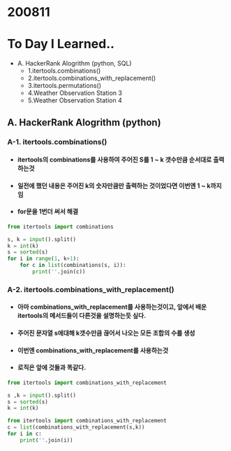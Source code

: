 # 200811
# To Day I Learned..
- A. HackerRank Alogrithm (python, SQL)
  - 1.itertools.combinations()
  - 2.itertools.combinations_with_replacement()
  - 3.itertools.permutations()
  - 4.Weather Observation Station 3
  - 5.Weather Observation Station 4



## A. HackerRank Alogrithm (python)
### A-1. itertools.combinations()
  - #### itertools의 combinations를 사용하여 주어진 S를 1 ~ k 갯수만큼 순서대로 출력하는것
  - #### 일전에 했던 내용은 주어진 k의 숫자만큼만 출력하는 것이었다면 이번엔 1 ~ k까지임
  - #### for문을 1번더 써서 해결
  ```python
  from itertools import combinations

  s, k = input().split()
  k = int(k)
  s = sorted(s)
  for i in range(1, k+1):
      for c in list(combinations(s, i)):
          print(''.join(c))
  ```

### A-2. itertools.combinations_with_replacement()
  - #### 아마 combinations_with_replacement를 사용하는것이고, 앞에서 배운 itertools의 메서드들이 다른것을 설명하는듯 싶다.
  - #### 주어진 문자열 s에대해 k갯수만큼 끊어서 나오는 모든 조합의 수를 생성
  - #### 이번엔 combinations_with_replacement를 사용하는것
  - #### 로직은 앞에 것들과 똑같다.
  ```python
  from itertools import combinations_with_replacement

  s ,k = input().split()
  s = sorted(s)
  k = int(k)

  from itertools import combinations_with_replacement
  c = list(combinations_with_replacement(s,k))
  for i in c:
      print(''.join(i))
  ```